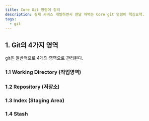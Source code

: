 ```yaml
---
title: Core Git 명령어 정리
description: 실제 서비스 개발하면서 맨날 까먹는 Core git 명령어 핵심요약.
tags:
  - git
---
```


## 1. Git의 4가지 영역

git은 일반적으로 4개의 영역으로 관리된다.

### 1.1 Working Directory (작업영역)

### 1.2 Repository (저장소)

### 1.3 Index (Staging Area)

### 1.4 Stash
